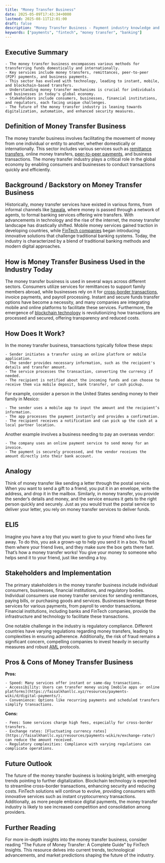 ```yaml
---
title: "Money Transfer Business"
date: 2025-05-09T17:43:34+0000
lastmod: 2025-08-11T12:01:00
draft: false
description: "Money Transfer Business - Payment industry knowledge and insights"
keywords: ["payments", "fintech", "money transfer", "banking"]
---
```


## Executive Summary

 	- The money transfer business encompasses various methods for transferring funds domestically and internationally.
 	- Key services include money transfers, remittances, peer-to-peer (P2P) payments, and business payments.
 	- This sector has evolved with technology, leading to instant, mobile, and blockchain-based transfers.
 	- Understanding money transfer mechanisms is crucial for individuals and businesses in today's global economy.
 	- Stakeholders include consumers, businesses, financial institutions, and regulators, each facing unique challenges.
 	- The future of the money transfer industry is leaning towards digitalization, automation, and enhanced security measures.

## Definition of Money Transfer Business
The money transfer business involves facilitating the movement of money from one individual or entity to another, whether domestically or internationally. This sector includes various services such as [remittance transfers](https://faisalkhanllc.xyz/resources/payments-wiki/m/money-transfer/), online money transfers, [peer-to-peer payments](https://faisalkhanllc.xyz/resources/payments-wiki/p/peer-to-peer-p2p/), and business transactions. The money transfer industry plays a critical role in the global economy by enabling consumers and businesses to conduct transactions quickly and efficiently.
## Background / Backstory on Money Transfer Business
Historically, money transfer services have existed in various forms, from informal channels like [hawala](https://faisalkhanllc.xyz/resources/payments-wiki/h/hawala-transfer/), where money is passed through a network of agents, to formal banking services offering wire transfers. With advancements in technology and the rise of the internet, the money transfer landscape has drastically shifted. Mobile money services gained traction in developing countries, while [FinTech companies](https://faisalkhanllc.xyz/resources/payments-wiki/f/fintech/) began introducing innovative solutions that challenge traditional banking systems. Today, the industry is characterized by a blend of traditional banking methods and modern digital approaches.
## How is Money Transfer Business Used in the Industry Today
The money transfer business is used in several ways across different sectors. Consumers utilize services for remittances to support family members abroad, while businesses rely on it for [cross-border transactions](https://faisalkhanllc.xyz/resources/payments-wiki/c/cross-border-payments/), invoice payments, and payroll processing. Instant and secure funds transfer options have become a necessity, and many companies are integrating mobile and online platforms to facilitate these services. Furthermore, the emergence of [blockchain technology](https://faisalkhanllc.xyz/resources/payments-wiki/b/blockchain/) is revolutionizing how transactions are processed and secured, offering transparency and reduced costs.
## How Does It Work?
In the money transfer business, transactions typically follow these steps:

 	- Sender initiates a transfer using an online platform or mobile application.
 	- The sender provides necessary information, such as the recipient's details and transfer amount.
 	- The service processes the transaction, converting the currency if needed.
 	- The recipient is notified about the incoming funds and can choose to receive them via mobile deposit, bank transfer, or cash pickup.

For example, consider a person in the United States sending money to their family in Mexico:

 	- The sender uses a mobile app to input the amount and the recipient’s information.
 	- The app processes the payment instantly and provides a confirmation.
 	- The recipient receives a notification and can pick up the cash at a local partner location.

Another example involves a business needing to pay an overseas vendor:

 	- The company uses an online payment service to send money for an invoice.
 	- The payment is securely processed, and the vendor receives the amount directly into their bank account.

## Analogy
Think of money transfer like sending a letter through the postal service. When you want to send a gift to a friend, you put it in an envelope, write the address, and drop it in the mailbox. Similarly, in money transfer, you provide the sender’s details and money, and the service ensures it gets to the right person quickly and securely. Just as you would trust the postal service to deliver your letter, you rely on money transfer services to deliver funds.
## ELI5
Imagine you have a toy that you want to give to your friend who lives far away. To do this, you ask a grown-up to help you send it in a box. You tell them where your friend lives, and they make sure the box gets there fast. That’s how a money transfer works! You give your money to someone who helps send it to your friend, just like sending a toy.
## Stakeholders and Implementation
The primary stakeholders in the money transfer business include individual consumers, businesses, financial institutions, and regulatory bodies. Individual consumers use money transfer services for sending remittances, paying bills, or purchasing goods and services. Businesses leverage these services for various payments, from payroll to vendor transactions. Financial institutions, including banks and FinTech companies, provide the infrastructure and technology to facilitate these transactions.

One notable challenge in the industry is regulatory compliance. Different countries have varying regulations regarding money transfers, leading to complexities in ensuring adherence. Additionally, the risk of fraud remains a significant concern, compelling companies to invest heavily in security measures and robust [AML](https://faisalkhanllc.xyz/resources/payments-wiki/a/anti-money-laundering-aml/) protocols.
## Pros & Cons of Money Transfer Business
**Pros:**

 	- Speed: Many services offer instant or same-day transactions.
 	- Accessibility: Users can transfer money using [mobile apps or online platforms](https://faisalkhanllc.xyz/resources/payments-wiki/d/digital-payments/).
 	- Convenience: Options like recurring payments and scheduled transfers simplify transactions.

**Cons:**

 	- Fees: Some services charge high fees, especially for cross-border transfers.
 	- Exchange rates: [Fluctuating currency rates](https://faisalkhanllc.xyz/resources/payments-wiki/e/exchange-rate/) can reduce the amount received.
 	- Regulatory complexities: Compliance with varying regulations can complicate operations.

## Future Outlook
The future of the money transfer business is looking bright, with emerging trends pointing to further digitalization. Blockchain technology is expected to streamline cross-border transactions, enhancing security and reducing costs. FinTech solutions will continue to evolve, providing consumers with innovative services such as instant cryptocurrency transactions. Additionally, as more people embrace digital payments, the money transfer industry is likely to see increased competition and consolidation among providers.
## Further Reading
For more in-depth insights into the money transfer business, consider reading "The Future of Money Transfer: A Complete Guide" by FinTech Insights. This resource delves into current trends, technological advancements, and market predictions shaping the future of the industry.
